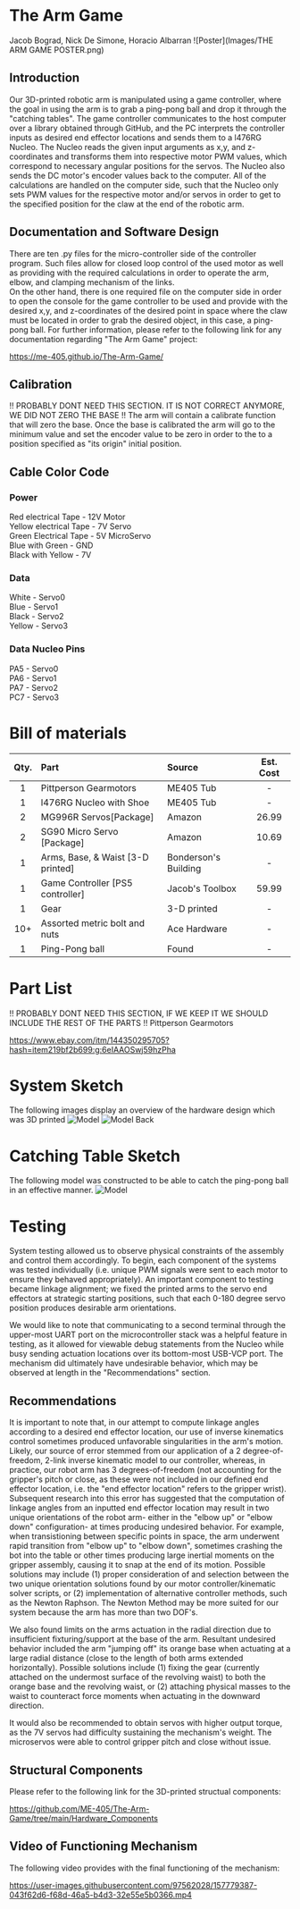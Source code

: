 # The Arm Game

Jacob Bograd, Nick De Simone, Horacio Albarran
![Poster](Images/THE ARM GAME POSTER.png)

## Introduction

Our 3D-printed robotic arm is manipulated using a game controller, where the goal in using the arm is to grab a ping-pong ball and drop it through the "catching tables". The game controller communicates to the host computer over a library obtained through GitHub, and the PC interprets the controller inputs as desired end effector locations and sends them to a l476RG Nucleo. The Nucleo reads the given input arguments as x,y, and z-coordinates and transforms them into respective motor PWM values, which correspond to necessary angular positions for the servos. The Nucleo also sends the DC motor's encoder values back to the computer. All of the calculations are handled on the computer side, such that the Nucleo only sets PWM values for the respective motor and/or servos in order to get to the specified position for the claw at the end of the robotic arm. 

## Documentation and Software Design

There are ten .py files for the micro-controller side of the controller program. Such files allow for closed loop control of the used motor as well as providing with the required calculations in order to operate the arm, elbow, and clamping mechanism of the links.  
On the other hand, there is one required file on the computer side in order to open the console for the game controller to be used and provide with the desired x,y, and z-coordinates of the desired point in space where the claw must be located in order to grab the desired object, in this case, a ping-pong ball.
For further information, please refer to the following link for any documentation regarding "The Arm Game" project:

https://me-405.github.io/The-Arm-Game/


## Calibration
!! 
PROBABLY DONT NEED THIS SECTION. IT IS NOT CORRECT ANYMORE, WE DID NOT ZERO THE BASE
!!
The arm will contain a calibrate function that will zero the base. Once the base is calibrated the arm will go to the minimum value and set the encoder value to be zero in order to the to a position specified as "its origin" initial position.


## Cable Color Code
### Power
Red electrical Tape - 12V Motor \
Yellow electrical Tape - 7V Servo \
Green Electrical Tape  - 5V MicroServo \
Blue with Green - GND \
Black with Yellow - 7V

### Data
White - Servo0 \
Blue - Servo1 \
Black - Servo2\
Yellow - Servo3

### Data Nucleo Pins
PA5 - Servo0 \
PA6 - Servo1 \
PA7 - Servo2\
PC7 - Servo3

# Bill of materials

| Qty. | Part                                 | Source                | Est. Cost |
|:----:|:-------------------------------------|:----------------------|:---------:|
|  1   | Pittperson Gearmotors                | ME405 Tub             |     -     |
|  1   | l476RG Nucleo with Shoe              | ME405 Tub             |     -     |
|  2   | MG996R Servos[Package]               | Amazon                |   26.99   |
|  2   | SG90 Micro Servo [Package]           | Amazon                |   10.69   |
|  1   | Arms, Base, & Waist [3-D printed]    | Bonderson's Building  |     -     |
|  1   | Game Controller [PS5 controller]     | Jacob's Toolbox       |   59.99   |
|  1   | Gear                                 | 3-D printed           |     -     |
| 10+  | Assorted metric bolt and nuts        | Ace Hardware          |     -     |
|  1   | Ping-Pong ball                       | Found                 |     -     |

# Part List
!!
PROBABLY DONT NEED THIS SECTION, IF WE KEEP IT WE SHOULD INCLUDE THE REST OF THE PARTS
!!
Pittperson Gearmotors 

https://www.ebay.com/itm/144350295705?hash=item219bf2b699:g:6eIAAOSwj59hzPha

# System Sketch
The following images display an overview of the hardware design which was 3D printed
![Model](Images/rough_model.png)
![Model Back](Images/rough_model_back.png)

# Catching Table Sketch
The following model was constructed to be able to catch the ping-pong ball in an effective manner.
![Model](Images/Table_Design.png)

# Testing
System testing allowed us to observe physical constraints of the assembly and control them accordingly.
To begin, each component of the systems was tested individually (i.e. unique PWM signals were sent to each motor to ensure they behaved appropriately). 
An important component to testing became linkage alignment; we fixed the printed arms to the servo end effectors at strategic starting positions, such that each 
0-180 degree servo position produces desirable arm orientations.

We would like to note that communicating to a second terminal through the upper-most UART port on the microcontroller stack was a helpful feature in testing, as it allowed
for viewable debug statements from the Nucleo while busy sending actuation locations over its bottom-most USB-VCP port.
The mechanism did ultimately have undesirable behavior, which may be observed at length in the "Recommendations" section.

## Recommendations
It is important to note that, in our attempt to compute linkage angles according to a desired end effector location, our use of inverse kinematics control sometimes
produced unfavorable singularities in the arm's motion. Likely, our source of error stemmed from our application of a 2 degree-of-freedom, 2-link inverse kinematic
model to our controller, whereas, in practice, our robot arm has 3 degrees-of-freedom (not accounting for the gripper's pitch or close, as these were not included in our 
defined end effector location, i.e. the "end effector location" refers to the gripper wrist). Subsequent research into this error has suggested that the computation of 
linkage angles from an inputted end effector location may result in two unique orientations of the robot arm- either in the "elbow up" or "elbow down" configuration- at 
times producing undesired behavior. For example, when transistioning between specific points in space, the arm underwent rapid transition from "elbow up" to 
"elbow down", sometimes crashing the bot into the table or other times producing large inertial moments on the gripper assembly, causing it to snap at the end of its motion.
Possible solutions may include (1) proper consideration of and selection between the two unique orientation solutions found by our motor controller/kinematic solver scripts,
or (2) implementation of alternative controller methods, such as the Newton Raphson. The Newton Method may be more suited for our system because the arm has more than two DOF's.

We also found limits on the arms actuation in the radial direction due to insufficient fixturing/support at the base of the arm. Resultant undesired behavior included the arm
"jumping off" its orange base when actuating at a large radial distance (close to the length of both arms extended horizontally). Possible solutions include (1) fixing the
gear (currently attached on the undermost surface of the revolving waist) to both the orange base and the revolving waist, or (2) attaching physical masses to the
waist to counteract force moments when actuating in the downward direction.

It would also be recommended to obtain servos with higher output torque, as the 7V servos had difficulty sustaining the mechanism's weight. The microservos were able to
control gripper pitch and close without issue.

## Structural Components
Please refer to the following link for the 3D-printed structual components:

https://github.com/ME-405/The-Arm-Game/tree/main/Hardware_Components

## Video of Functioning Mechanism
The following video provides with the final functioning of the mechanism: 

https://user-images.githubusercontent.com/97562028/157779387-043f62d6-f68d-46a5-b4d3-32e55e5b0366.mp4



